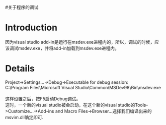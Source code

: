#关于程序的调试

# Introduction #

因为visual studio add-in是运行在msdev.exe进程内的，所以，调试的时候，应该调试msdev.exe，并将add-in加载到msdev.exe进程内。


# Details #

Project->Settings...->Debug->Executable for debug session:<br>
C:\Program Files\Microsoft Visual Studio\Common\MSDev98\Bin\msdev.exe<br>
<br>
这样设置之后，按F5启动Debug调试。<br>
这时，一个新的visual studio被会启动，在这个新的visual studio的Tools->Customize...->Add-ins and Macro Files->Browser...选择我们编译出来的msvim.dll确定即可.